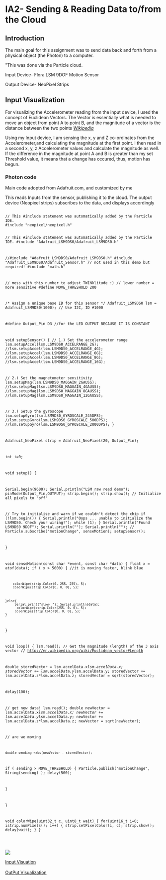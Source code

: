 <h1>IA2- Sending & Reading Data to/from the Cloud</h1>

<h2>Introduction</h2>
<p>The main goal for this assignment was to send data back and forth from a physical object (the Photon) to a computer. 

"This was done via the Particle cloud.</p>

<p>Input Device- Flora LSM 9DOF Motion Sensor</p>

<p>Output Device- NeoPixel Strips</p>

<h2>Input Visualization</h2>
<p>For visualizing the Accelerometer reading from the input device, I used the concept of Euclidean Vectors. The Vector is essentially what is needed to move an object from point A to point B, and the magnitude of a vector is the distance between the two points <cite>
<a href="https://en.wikipedia.org/wiki/Euclidean_vector" target="_blank">Wikipedia</a></cite> </p>

<p> Using my Input device, I am sensing the x, y and Z co-ordinates from the Accelerometer,and calculating the magnitude at the first point. I then read in a second x, y, z Accelerometer values and calculate the magnitude as well. If the difference in the magnitude at point A and B is greater than my set Threshold value, it means that a change has occured, thus, motion has begun.</p>

<h3>Photon code </h3>
<p>Main code adopted from Adafruit.com, and customized by  me</p>
<p>This reads Inputs from the sensor, publishing it to the cloud. The output device (Neopixel strips) subscribes to the data, and displays accordingly</p>


<code>
// This #include statement was automatically added by the Particle IDE.
#include "neopixel/neopixel.h"

// This #include statement was automatically added by the Particle IDE.
#include "Adafruit_LSM9DS0/Adafruit_LSM9DS0.h"

//#include "Adafruit_LSM9DS0/Adafruit_LSM9DS0.h"
#include "Adafruit_LSM9DS0/Adafruit_Sensor.h"  // not used in this demo but required!
#include "math.h"



// mess with this number to adjust TWINklitude :)
// lower number = more sensitive
#define MOVE_THRESHOLD 200

/* Assign a unique base ID for this sensor */
Adafruit_LSM9DS0 lsm = Adafruit_LSM9DS0(1000);  // Use I2C, ID #1000


#define  Output_Pin D3 //for the LED OUTPUT BECAUSE IT IS CONSTANT
    

void setupSensor()
{
  // 1.) Set the accelerometer range
  lsm.setupAccel(lsm.LSM9DS0_ACCELRANGE_2G);
  //lsm.setupAccel(lsm.LSM9DS0_ACCELRANGE_4G);
  //lsm.setupAccel(lsm.LSM9DS0_ACCELRANGE_6G);
  //lsm.setupAccel(lsm.LSM9DS0_ACCELRANGE_8G);
  //lsm.setupAccel(lsm.LSM9DS0_ACCELRANGE_16G);

  // 2.) Set the magnetometer sensitivity
  lsm.setupMag(lsm.LSM9DS0_MAGGAIN_2GAUSS);
  //lsm.setupMag(lsm.LSM9DS0_MAGGAIN_4GAUSS);
  //lsm.setupMag(lsm.LSM9DS0_MAGGAIN_8GAUSS);
  //lsm.setupMag(lsm.LSM9DS0_MAGGAIN_12GAUSS);

  // 3.) Setup the gyroscope
  lsm.setupGyro(lsm.LSM9DS0_GYROSCALE_245DPS);
  //lsm.setupGyro(lsm.LSM9DS0_GYROSCALE_500DPS);
  //lsm.setupGyro(lsm.LSM9DS0_GYROSCALE_2000DPS);
}

Adafruit_NeoPixel strip = Adafruit_NeoPixel(20, Output_Pin); 

int i=0;


void setup()
{
   
   Serial.begin(9600);
   Serial.println("LSM raw read demo");
   pinMode(Output_Pin,OUTPUT);
   strip.begin();
   strip.show(); // Initialize all pixels to 'off'

  // Try to initialise and warn if we couldn't detect the chip
  if (!lsm.begin())
  {
    Serial.println("Oops ... unable to initialize the LSM9DS0. Check your wiring!");
    while (1);
  }
  Serial.println("Found LSM9DS0 9DOF");
  Serial.println("");
  Serial.println("");
  //
  Particle.subscribe("motionChange", senseMotion);
  setupSensor();
  
}

 void senseMotion(const char *event, const char *data)
{
     float x = atof(data);
   if ( x > 5000) { //it is moving faster, blink blue

        colorWipe(strip.Color(0, 255, 255), 5);
        colorWipe(strip.Color(0, 0, 0), 5);  
     
      
       
    }else{
         Serial.print("slow- "); Serial.println(data);
          colorWipe(strip.Color(255, 0, 0), 5);
         colorWipe(strip.Color(0, 0, 0), 5); 
    }
}




void loop()
{
  lsm.read();
// Get the magnitude (length) of the 3 axis vector
  // http://en.wikipedia.org/wiki/Euclidean_vector#Length
  
  
  double storedVector = lsm.accelData.x*lsm.accelData.x;
  storedVector += lsm.accelData.y*lsm.accelData.y;
  storedVector += lsm.accelData.z*lsm.accelData.z;
  storedVector = sqrt(storedVector);
 

  
  delay(100);
  
  // get new data!
  lsm.read();
  double newVector = lsm.accelData.x*lsm.accelData.x;
  newVector += lsm.accelData.y*lsm.accelData.y;
  newVector += lsm.accelData.z*lsm.accelData.z;
  newVector = sqrt(newVector);


  // are we moving 
  
    double sending =abs(newVector - storedVector);
  
  if ( sending > MOVE_THRESHOLD) {
   Particle.publish("motionChange", String(sending)  );
     delay(500);
        
   }
  
  
}

 
  void colorWipe(uint32_t c, uint8_t wait) {
      for(uint16_t i=0; istrip.numPixels(); i++) {
          strip.setPixelColor(i, c);
          strip.show();
          delay(wait);
      }
  }
  


</code><br>
<img src="https://github.com/Val-exand3r/hcin720-fall16/tree/master/Assignment2-%252520Senors/photonJavascript/jquery.animateSprite/jquery.animateSprite-master/img/extra.jpg">

<a href="http://rawgit.com/Val-exand3r/hcin720-fall16/master/Assignment2-%2520Senors/photonJavascript/jquery.animateSprite/jquery.animateSprite-master/walkingLive.html" target="_blank">
Input Visuation
</a><br><br>
<a href="http://rawgit.com/Val-exand3r/hcin720-fall16/master/Assignment2-%20Senors/photonJavascript/particleTweet.html" target="_blank">OutPut Visualization</a>
